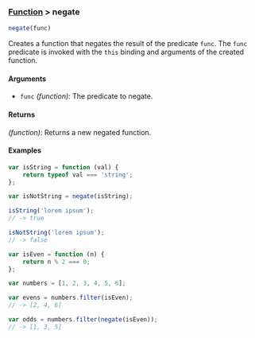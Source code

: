 ### [Function](../) > negate

```js
negate(func)
```

Creates a function that negates the result of the predicate `func`.
The `func` predicate is invoked with the `this` binding and arguments of the created function.

#### Arguments

- `func` _(function)_: The predicate to negate.

#### Returns

_(function)_: Returns a new negated function.

#### Examples
```js
var isString = function (val) {
    return typeof val === 'string';
};

var isNotString = negate(isString);

isString('lorem ipsum');
// -> true

isNotString('lorem ipsum');
// -> false
```

```js
var isEven = function (n) {
    return n % 2 === 0;
};

var numbers = [1, 2, 3, 4, 5, 6];

var evens = numbers.filter(isEven);
// -> [2, 4, 6]

var odds = numbers.filter(negate(isEven));
// -> [1, 3, 5]
```

